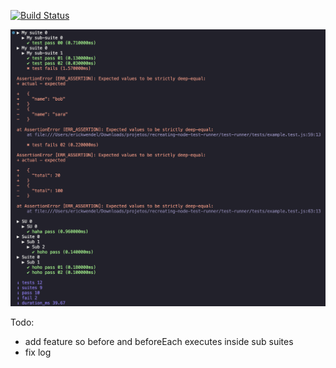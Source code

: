 [![Build Status](https://github.com/ErickWendel/recreating-nodejs-test-runner/workflows/run-tests/badge.svg)](https://github.com/ErickWendel/recreating-nodejs-test-runner/actions)


![](./demo.png)

Todo:
- add feature so before and beforeEach executes inside sub suites
- fix log
